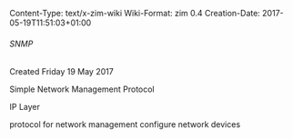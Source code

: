 Content-Type: text/x-zim-wiki
Wiki-Format: zim 0.4
Creation-Date: 2017-05-19T11:51:03+01:00

###### SNMP ######
Created Friday 19 May 2017

Simple Network Management Protocol

IP Layer

protocol for network management
configure network devices
